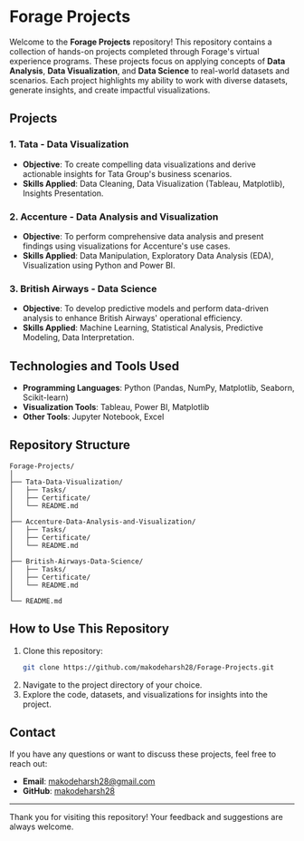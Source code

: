  # Forage Projects

Welcome to the **Forage Projects** repository! This repository contains a collection of hands-on projects completed through Forage's virtual experience programs. These projects focus on applying concepts of **Data Analysis**, **Data Visualization**, and **Data Science** to real-world datasets and scenarios. Each project highlights my ability to work with diverse datasets, generate insights, and create impactful visualizations.

## Projects

### 1. Tata - Data Visualization
- **Objective**: To create compelling data visualizations and derive actionable insights for Tata Group's business scenarios.
- **Skills Applied**: Data Cleaning, Data Visualization (Tableau, Matplotlib), Insights Presentation.

### 2. Accenture - Data Analysis and Visualization
- **Objective**: To perform comprehensive data analysis and present findings using visualizations for Accenture's use cases.
- **Skills Applied**: Data Manipulation, Exploratory Data Analysis (EDA), Visualization using Python and Power BI.

### 3. British Airways - Data Science
- **Objective**: To develop predictive models and perform data-driven analysis to enhance British Airways' operational efficiency.
- **Skills Applied**: Machine Learning, Statistical Analysis, Predictive Modeling, Data Interpretation.

## Technologies and Tools Used
- **Programming Languages**: Python (Pandas, NumPy, Matplotlib, Seaborn, Scikit-learn)
- **Visualization Tools**: Tableau, Power BI, Matplotlib
- **Other Tools**: Jupyter Notebook, Excel

## Repository Structure
```
Forage-Projects/
│
├── Tata-Data-Visualization/
│   ├── Tasks/
│   ├── Certificate/
│   └── README.md
│
├── Accenture-Data-Analysis-and-Visualization/
│   ├── Tasks/
│   ├── Certificate/
│   └── README.md
│
├── British-Airways-Data-Science/
│   ├── Tasks/
│   ├── Certificate/
│   └── README.md
│
└── README.md
```

## How to Use This Repository
1. Clone this repository:
   ```bash
   git clone https://github.com/makodeharsh28/Forage-Projects.git
   ```
2. Navigate to the project directory of your choice.
3. Explore the code, datasets, and visualizations for insights into the project.

## Contact
If you have any questions or want to discuss these projects, feel free to reach out:
- **Email**: makodeharsh28@gmail.com
- **GitHub**: [makodeharsh28](https://github.com/makodeharsh28)

---
Thank you for visiting this repository! Your feedback and suggestions are always welcome.
